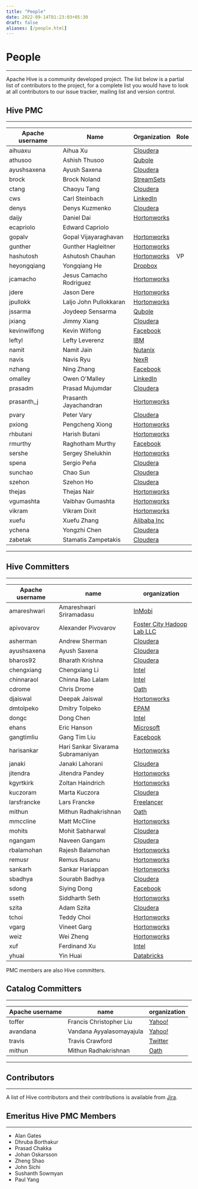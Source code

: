 ```yaml
---
title: "People"
date: 2022-09-14T01:23:03+05:30
draft: false
aliases: [/people.html]
---
```


<!---
  Licensed to the Apache Software Foundation (ASF) under one
  or more contributor license agreements.  See the NOTICE file
  distributed with this work for additional information
  regarding copyright ownership.  The ASF licenses this file
  to you under the Apache License, Version 2.0 (the
  "License"); you may not use this file except in compliance
  with the License.  You may obtain a copy of the License at

  http://www.apache.org/licenses/LICENSE-2.0

  Unless required by applicable law or agreed to in writing,
  software distributed under the License is distributed on an
  "AS IS" BASIS, WITHOUT WARRANTIES OR CONDITIONS OF ANY
  KIND, either express or implied.  See the License for the
  specific language governing permissions and limitations
  under the License. -->

# People
---


Apache Hive is a community developed project. The list below is a partial
list of contributors to the project, for a complete list you would have to look
at all contributors to our issue tracker, mailing list and version control.



## Hive PMC
---

| Apache username | Name                    | Organization                                       | Role |
|-----------------|-------------------------|----------------------------------------------------|------|
| aihuaxu         | Aihua Xu                | <a href="http://cloudera.com/">Cloudera</a>        |      |
| athusoo         | Ashish Thusoo           | <a href="http://qubole.com/">Qubole</a>            |      |
| ayushsaxena     | Ayush Saxena            | <a href="http://cloudera.com/">Cloudera</a>        |      |
| brock           | Brock Noland            | <a href="http://streamsets.com/">StreamSets</a>    |      |
| ctang           | Chaoyu Tang             | <a href="http://cloudera.com/">Cloudera</a>        |      |
| cws             | Carl Steinbach          | <a href="http://linkedin.com">LinkedIn</a>         |      |
| denys           | Denys Kuzmenko          | <a href="http://cloudera.com/">Cloudera</a>        |      |
| daijy           | Daniel Dai              | <a href="http://hortonworks.com/">Hortonworks</a>  |      |
| ecapriolo       | Edward Capriolo         |                                                    |      |
| gopalv          | Gopal Vijayaraghavan    | <a href="http://hortonworks.com/">Hortonworks</a>  |      |
| gunther         | Gunther Hagleitner      | <a href="http://hortonworks.com/">Hortonworks</a>  |      |
| hashutosh       | Ashutosh Chauhan        | <a href="http://hortonworks.com/">Hortonworks</a>  | VP   |
| heyongqiang     | Yongqiang He            | <a href="http://dropbox.com/">Dropbox</a>          |      |
| jcamacho        | Jesus Camacho Rodriguez | <a href="http://hortonworks.com/">Hortonworks</a>  |      |
| jdere           | Jason Dere              | <a href="http://hortonworks.com/">Hortonworks</a>  |      |
| jpullokk        | Laljo John Pullokkaran  | <a href="http://hortonworks.com/">Hortonworks</a>  |      |
| jssarma         | Joydeep Sensarma        | <a href="http://qubole.com/">Qubole</a>            |      |
| jxiang          | Jimmy Xiang             | <a href="http://cloudera.com/">Cloudera</a>        |      |
| kevinwilfong    | Kevin Wilfong           | <a href="http://facebook.com/">Facebook</a>        |      |
| leftyl          | Lefty Leverenz          | <a href="https://www.ibm.com/">IBM</a>             |      |
| namit           | Namit Jain              | <a href="http://www.nutanix.com/">Nutanix</a>      |      |
| navis           | Navis Ryu               | <a href="http://nexr.com/">NexR</a>                |      |
| nzhang          | Ning Zhang              | <a href="http://facebook.com/">Facebook</a>        |      |
| omalley         | Owen O'Malley           | <a href="http://linkedin.com/">LinkedIn</a>        |      |
| prasadm         | Prasad Mujumdar         | <a href="http://cloudera.com/">Cloudera</a>        |      |
| prasanth_j      | Prasanth Jayachandran   | <a href="http://hortonworks.com/">Hortonworks</a>  |      |
| pvary           | Peter Vary              | <a href="http://cloudera.com/">Cloudera</a>        |      |
| pxiong          | Pengcheng Xiong         | <a href="http://hortonworks.com/">Hortonworks</a>  |      |
| rhbutani        | Harish Butani           | <a href="http://hortonworks.com/">Hortonworks</a>  |      |
| rmurthy         | Raghotham Murthy        | <a href="http://facebook.com/">Facebook</a>        |      |
| sershe          | Sergey Shelukhin        | <a href="http://hortonworks.com/">Hortonworks</a>  |      |
| spena           | Sergio Peña             | <a href="http://cloudera.com/">Cloudera</a>        |      |
| sunchao         | Chao Sun                | <a href="http://cloudera.com/">Cloudera</a>        |      |
| szehon          | Szehon Ho               | <a href="http://cloudera.com/">Cloudera</a>        |      |
| thejas          | Thejas Nair             | <a href="http://hortonworks.com/">Hortonworks</a>  |      |
| vgumashta       | Vaibhav Gumashta        | <a href="http://hortonworks.com/">Hortonworks</a>  |      |
| vikram          | Vikram Dixit            | <a href="http://hortonworks.com/">Hortonworks</a>  |      |
| xuefu           | Xuefu Zhang             | <a href="https://www.alibaba.com/">Alibaba Inc</a> |      |
| ychena          | Yongzhi Chen            | <a href="http://cloudera.com/">Cloudera</a>        |      |
| zabetak         | Stamatis Zampetakis     | <a href="http://cloudera.com/">Cloudera</a>        |      |

---
## Hive Committers
---
| Apache username | name                              | organization                                                                 |
|-----------------|-----------------------------------|------------------------------------------------------------------------------|
| amareshwari     | Amareshwari Sriramadasu           | <a href="http://www.inmobi.com/">InMobi</a>                                  |
| apivovarov      | Alexander Pivovarov               | <a href="http://fostercitylab.crabdance.com/">Foster City Hadoop Lab LLC</a> |
| asherman        | Andrew Sherman                    | <a href="http://cloudera.com/">Cloudera</a>                                  |
| ayushsaxena     | Ayush Saxena                      | <a href="http://cloudera.com/">Cloudera</a>                                  |
| bharos92        | Bharath Krishna                   | <a href="http://cloudera.com/">Cloudera</a>                                  |
| chengxiang      | Chengxiang Li                     | <a href="http://intel.com/">Intel</a>                                        |
| chinnaraol      | Chinna Rao Lalam                  | <a href="http://intel.com/">Intel</a>                                        |
| cdrome          | Chris Drome                       | <a href="https://www.oath.com/">Oath</a>                                     |
| djaiswal        | Deepak Jaiswal                    | <a href="http://hortonworks.com/">Hortonworks</a>                            |
| dmtolpeko       | Dmitry Tolpeko                    | <a href="http://www.epam.com/">EPAM</a>                                      |
| dongc           | Dong Chen                         | <a href="http://intel.com/">Intel</a>                                        |
| ehans           | Eric Hanson                       | <a href="http://microsoft.com">Microsoft</a>                                 |
| gangtimliu      | Gang Tim Liu                      | <a href="http://facebook.com/">Facebook</a>                                  |
| harisankar      | Hari Sankar Sivarama Subramaniyan | <a href="http://hortonworks.com/">Hortonworks</a>                            |
| janaki          | Janaki Lahorani                   | <a href="http://cloudera.com/">Cloudera</a>                                  |
| jitendra        | Jitendra Pandey                   | <a href="http://hortonworks.com/">Hortonworks</a>                            |
| kgyrtkirk       | Zoltan Haindrich                  | <a href="http://hortonworks.com/">Hortonworks</a>                            |
| kuczoram        | Marta Kuczora                     | <a href="http://cloudera.com/">Cloudera</a>                                  |
| larsfrancke     | Lars Francke                      | <a href="http://lars-francke.de/en/">Freelancer</a>                          |
| mithun          | Mithun Radhakrishnan              | <a href="https://www.oath.com/">Oath</a>                                     |
| mmccline        | Matt McCline                      | <a href="http://hortonworks.com/">Hortonworks</a>                            |
| mohits          | Mohit Sabharwal                   | <a href="http://cloudera.com/">Cloudera</a>                                  |
| ngangam         | Naveen Gangam                     | <a href="http://cloudera.com/">Cloudera</a>                                  |
| rbalamohan      | Rajesh Balamohan                  | <a href="http://hortonworks.com/">Hortonworks</a>                            |
| remusr          | Remus Rusanu                      | <a href="http://hortonworks.com/">Hortonworks</a>                            |
| sankarh         | Sankar Hariappan                  | <a href="http://hortonworks.com/">Hortonworks</a>                            |
| sbadhya         | Sourabh Badhya                    | <a href="http://cloudera.com/">Cloudera</a>                                  |
| sdong           | Siying Dong                       | <a href="http://facebook.com/">Facebook</a>                                  |
| sseth           | Siddharth Seth                    | <a href="http://hortonworks.com/">Hortonworks</a>                            |
| szita           | Adam Szita                        | <a href="http://cloudera.com/">Cloudera</a>                                  |
| tchoi           | Teddy Choi                        | <a href="http://hortonworks.com/">Hortonworks</a>                            |
| vgarg           | Vineet Garg                       | <a href="http://hortonworks.com/">Hortonworks</a>                            |
| weiz            | Wei Zheng                         | <a href="http://hortonworks.com/">Hortonworks</a>                            |
| xuf             | Ferdinand Xu                      | <a href="http://intel.com/">Intel</a>                                        |
| yhuai           | Yin Huai                          | <a href="http://databricks.com/">Databricks</a>                              |

PMC members are also Hive committers.

## Catalog Committers
---
| Apache username | name                     | organization                             |
|-----------------|--------------------------|------------------------------------------|
| toffer          | Francis Christopher Liu  | <a href="http://yahoo.com/">Yahoo!</a>   |
| avandana        | Vandana Ayyalasomayajula | <a href="http://yahoo.com/">Yahoo!</a>   |
| travis          | Travis Crawford          | <a href="http://twitter.com">Twitter</a> |
| mithun          | Mithun Radhakrishnan     | <a href="https://www.oath.com/">Oath</a> |


---
## Contributors
---
A list of Hive contributors and their contributions is available from
[Jira](https://issues.apache.org/jira/secure/ConfigureReport.jspa?projectOrFilterId=project-12310843&amp;statistictype=assignees&amp;selectedProjectId=12310843&amp;reportKey=com.atlassian.jira.plugin.system.reports%3Apie-report&amp;Next=Next).

## Emeritus Hive PMC Members
---
* Alan Gates
* Dhruba Borthakur
* Prasad Chakka
* Johan Oskarsson
* Zheng Shao
* John Sichi
* Sushanth Sowmyan
* Paul Yang
